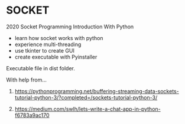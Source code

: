 # SOCKET
2020 Socket Programming Introduction With Python
- learn how socket works with python
- experience multi-threading
- use tkinter to create GUI
- create executable with Pyinstaller

Executable file in dist folder.

With help from...

1. https://pythonprogramming.net/buffering-streaming-data-sockets-tutorial-python-3/?completed=/sockets-tutorial-python-3/

2. https://medium.com/swlh/lets-write-a-chat-app-in-python-f6783a9ac170
